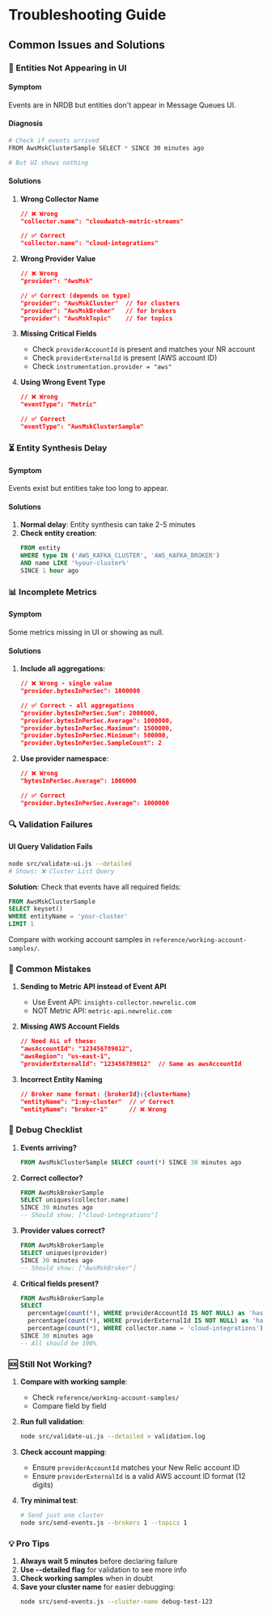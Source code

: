 # Troubleshooting Guide

## Common Issues and Solutions

### 🚫 Entities Not Appearing in UI

#### Symptom
Events are in NRDB but entities don't appear in Message Queues UI.

#### Diagnosis
```bash
# Check if events arrived
FROM AwsMskClusterSample SELECT * SINCE 30 minutes ago

# But UI shows nothing
```

#### Solutions

1. **Wrong Collector Name**
   ```json
   // ❌ Wrong
   "collector.name": "cloudwatch-metric-streams"
   
   // ✅ Correct
   "collector.name": "cloud-integrations"
   ```

2. **Wrong Provider Value**
   ```json
   // ❌ Wrong
   "provider": "AwsMsk"
   
   // ✅ Correct (depends on type)
   "provider": "AwsMskCluster"  // for clusters
   "provider": "AwsMskBroker"   // for brokers
   "provider": "AwsMskTopic"    // for topics
   ```

3. **Missing Critical Fields**
   - Check `providerAccountId` is present and matches your NR account
   - Check `providerExternalId` is present (AWS account ID)
   - Check `instrumentation.provider = "aws"`

4. **Using Wrong Event Type**
   ```json
   // ❌ Wrong
   "eventType": "Metric"
   
   // ✅ Correct
   "eventType": "AwsMskClusterSample"
   ```

### ⏳ Entity Synthesis Delay

#### Symptom
Events exist but entities take too long to appear.

#### Solutions
1. **Normal delay**: Entity synthesis can take 2-5 minutes
2. **Check entity creation**:
   ```sql
   FROM entity 
   WHERE type IN ('AWS_KAFKA_CLUSTER', 'AWS_KAFKA_BROKER') 
   AND name LIKE '%your-cluster%'
   SINCE 1 hour ago
   ```

### 📊 Incomplete Metrics

#### Symptom
Some metrics missing in UI or showing as null.

#### Solutions
1. **Include all aggregations**:
   ```json
   // ❌ Wrong - single value
   "provider.bytesInPerSec": 1000000
   
   // ✅ Correct - all aggregations
   "provider.bytesInPerSec.Sum": 2000000,
   "provider.bytesInPerSec.Average": 1000000,
   "provider.bytesInPerSec.Maximum": 1500000,
   "provider.bytesInPerSec.Minimum": 500000,
   "provider.bytesInPerSec.SampleCount": 2
   ```

2. **Use provider namespace**:
   ```json
   // ❌ Wrong
   "bytesInPerSec.Average": 1000000
   
   // ✅ Correct
   "provider.bytesInPerSec.Average": 1000000
   ```

### 🔍 Validation Failures

#### UI Query Validation Fails
```bash
node src/validate-ui.js --detailed
# Shows: ❌ Cluster List Query
```

**Solution**: Check that events have all required fields:
```sql
FROM AwsMskClusterSample 
SELECT keyset() 
WHERE entityName = 'your-cluster'
LIMIT 1
```

Compare with working account samples in `reference/working-account-samples/`.

### 🚨 Common Mistakes

1. **Sending to Metric API instead of Event API**
   - Use Event API: `insights-collector.newrelic.com`
   - NOT Metric API: `metric-api.newrelic.com`

2. **Missing AWS Account Fields**
   ```json
   // Need ALL of these:
   "awsAccountId": "123456789012",
   "awsRegion": "us-east-1", 
   "providerExternalId": "123456789012"  // Same as awsAccountId
   ```

3. **Incorrect Entity Naming**
   ```json
   // Broker name format: {brokerId}:{clusterName}
   "entityName": "1:my-cluster"  // ✅ Correct
   "entityName": "broker-1"      // ❌ Wrong
   ```

### 📝 Debug Checklist

1. **Events arriving?**
   ```sql
   FROM AwsMskClusterSample SELECT count(*) SINCE 30 minutes ago
   ```

2. **Correct collector?**
   ```sql
   FROM AwsMskBrokerSample 
   SELECT uniques(collector.name) 
   SINCE 30 minutes ago
   -- Should show: ["cloud-integrations"]
   ```

3. **Provider values correct?**
   ```sql
   FROM AwsMskBrokerSample 
   SELECT uniques(provider) 
   SINCE 30 minutes ago
   -- Should show: ["AwsMskBroker"]
   ```

4. **Critical fields present?**
   ```sql
   FROM AwsMskBrokerSample
   SELECT 
     percentage(count(*), WHERE providerAccountId IS NOT NULL) as 'hasAccountId',
     percentage(count(*), WHERE providerExternalId IS NOT NULL) as 'hasExternalId',
     percentage(count(*), WHERE collector.name = 'cloud-integrations') as 'correctCollector'
   SINCE 30 minutes ago
   -- All should be 100%
   ```

### 🆘 Still Not Working?

1. **Compare with working sample**:
   - Check `reference/working-account-samples/` 
   - Compare field by field

2. **Run full validation**:
   ```bash
   node src/validate-ui.js --detailed > validation.log
   ```

3. **Check account mapping**:
   - Ensure `providerAccountId` matches your New Relic account ID
   - Ensure `providerExternalId` is a valid AWS account ID format (12 digits)

4. **Try minimal test**:
   ```bash
   # Send just one cluster
   node src/send-events.js --brokers 1 --topics 1
   ```

### 💡 Pro Tips

1. **Always wait 5 minutes** before declaring failure
2. **Use --detailed flag** for validation to see more info
3. **Check working samples** when in doubt
4. **Save your cluster name** for easier debugging:
   ```bash
   node src/send-events.js --cluster-name debug-test-123
   ```